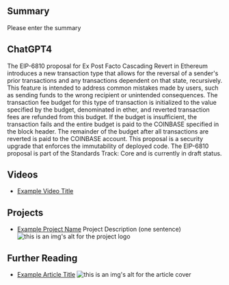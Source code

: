 ## Summary

Please enter the summary

## ChatGPT4

The EIP-6810 proposal for Ex Post Facto Cascading Revert in Ethereum introduces a new transaction type that allows for the reversal of a sender's prior transactions and any transactions dependent on that state, recursively. This feature is intended to address common mistakes made by users, such as sending funds to the wrong recipient or unintended consequences. The transaction fee budget for this type of transaction is initialized to the value specified by the budget, denominated in ether, and reverted transaction fees are refunded from this budget. If the budget is insufficient, the transaction fails and the entire budget is paid to the COINBASE specified in the block header. The remainder of the budget after all transactions are reverted is paid to the COINBASE account. This proposal is a security upgrade that enforces the immutability of deployed code. The EIP-6810 proposal is part of the Standards Track: Core and is currently in draft status.

## Videos

- [Example Video Title](https://www.youtube.com/watch?v=TDGq4aeevgY)

## Projects

- [Example Project Name](https://xxxx.xxx/xxxxx) Project Description (one sentence) ![this is an img's alt for the project logo](https://xxxx.xxx/project-logo.xxx)

## Further Reading

- [Example Article Title](https://xxxx.xxx/xxxxx) ![this is an img's alt for the article cover](https://xxxx.xxx/article-cover.xxx)
